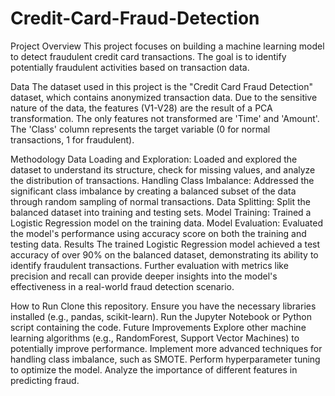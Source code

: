 # Credit-Card-Fraud-Detection

Project Overview
This project focuses on building a machine learning model to detect fraudulent credit card transactions. The goal is to identify potentially fraudulent activities based on transaction data.

Data
The dataset used in this project is the "Credit Card Fraud Detection" dataset, which contains anonymized transaction data. Due to the sensitive nature of the data, the features (V1-V28) are the result of a PCA transformation. The only features not transformed are 'Time' and 'Amount'. The 'Class' column represents the target variable (0 for normal transactions, 1 for fraudulent).

Methodology
Data Loading and Exploration: Loaded and explored the dataset to understand its structure, check for missing values, and analyze the distribution of transactions.
Handling Class Imbalance: Addressed the significant class imbalance by creating a balanced subset of the data through random sampling of normal transactions.
Data Splitting: Split the balanced dataset into training and testing sets.
Model Training: Trained a Logistic Regression model on the training data.
Model Evaluation: Evaluated the model's performance using accuracy score on both the training and testing data.
Results
The trained Logistic Regression model achieved a test accuracy of over 90% on the balanced dataset, demonstrating its ability to identify fraudulent transactions. Further evaluation with metrics like precision and recall can provide deeper insights into the model's effectiveness in a real-world fraud detection scenario.

How to Run
Clone this repository.
Ensure you have the necessary libraries installed (e.g., pandas, scikit-learn).
Run the Jupyter Notebook or Python script containing the code.
Future Improvements
Explore other machine learning algorithms (e.g., RandomForest, Support Vector Machines) to potentially improve performance.
Implement more advanced techniques for handling class imbalance, such as SMOTE.
Perform hyperparameter tuning to optimize the model.
Analyze the importance of different features in predicting fraud.
